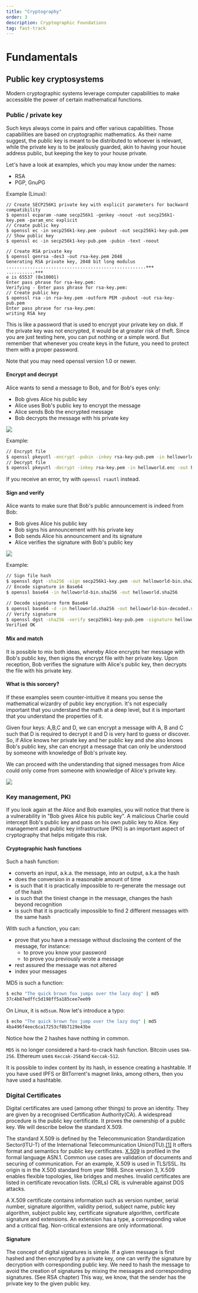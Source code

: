 ```yaml
---
title: "Cryptography"
order: 3
description: Cryptographic Foundations
tag: fast-track
---
```


# Fundamentals

## Public key cryptosystems

Modern cryptographic systems leverage computer capabilities to make accessible the power of certain mathematical functions.

### Public / private key

Such keys always come in pairs and offer various capabilities. Those capabilities are based on cryptographic mathematics. As their name suggest, the public key is meant to be distributed to whoever is relevant, while the private key is to be jealously guarded, akin to having your house address public, but keeping the key to your house private.

Let's have a look at examples, which you may know under the names:

* RSA
* PGP, GnuPG

Example (Linux):

```
// Create SECP256K1 private key with explicit parameters for backward compatibility
$ openssl ecparam -name secp256k1 -genkey -noout -out secp256k1-key.pem -param_enc explicit
// Create public key
$ openssl ec -in secp256k1-key.pem -pubout -out secp256k1-key-pub.pem
// Show public key
$ openssl ec -in secp256k1-key-pub.pem -pubin -text -noout

// Create RSA private key
$ openssl genrsa -des3 -out rsa-key.pem 2048
Generating RSA private key, 2048 bit long modulus
.....................................................+++
...........+++
e is 65537 (0x10001)
Enter pass phrase for rsa-key.pem:
Verifying - Enter pass phrase for rsa-key.pem:
// Create public key
$ openssl rsa -in rsa-key.pem -outform PEM -pubout -out rsa-key-pub.pem
Enter pass phrase for rsa-key.pem:
writing RSA key
```

This is like a password that is used to encrypt your private key on disk. If the private key was not encrypted, it would be at greater risk of theft. Since you are just testing here, you can put nothing or a simple word. But remember that whenever you create keys in the future, you need to protect them with a proper password.

Note that you may need openssl version 1.0 or newer.

#### Encrypt and decrypt

Alice wants to send a message to Bob, and for Bob's eyes only:

* Bob gives Alice his public key
* Alice uses Bob's public key to encrypt the message
* Alice sends Bob the encrypted message
* Bob decrypts the message with his private key

![](images/keys-001.png)

Example:

```bash
// Encrypt file
$ openssl pkeyutl -encrypt -pubin -inkey rsa-key-pub.pem -in helloworld.txt -out helloworld.enc
// Decrypt file
$ openssl pkeyutl -decrypt -inkey rsa-key.pem -in helloworld.enc -out helloworld2.txt
```

If you receive an error, try with `openssl rsautl` instead.

#### Sign and verify

Alice wants to make sure that Bob's public announcement is indeed from Bob:

* Bob gives Alice his public key
* Bob signs his announcement with his private key
* Bob sends Alice his announcement and its signature
* Alice verifies the signature with Bob's public key

![](images/keys-002.png)

Example:

```bash
// Sign file hash
$ openssl dgst -sha256 -sign secp256k1-key.pem -out helloworld-bin.sha256 helloworld.txt
// Encode signature in Base64
$ openssl base64 -in helloworld-bin.sha256 -out helloworld.sha256

// Decode signature form Base64
$ openssl base64 -d -in helloworld.sha256 -out helloworld-bin-decoded.sha256
// Verify signature
$ openssl dgst -sha256 -verify secp256k1-key-pub.pem -signature helloworld-bin-decoded.sha256 helloworld.txt
Verified OK
```

#### Mix and match

It is possible to mix both ideas, whereby Alice encrypts her message with Bob's public key, then signs the encrypt file with her private key. Upon reception, Bob verifies the signature with Alice's public key, then decrypts the file with his private key.

#### What is this sorcery?

If these examples seem counter-intuitive it means you sense the mathematical wizardry of public key encryption. It's not especially important that you understand the math at a deep level, but it is important that you understand the properties of it. 

Given four keys: A,B,C and D, we can encrypt a message with A, B and C such that D is required to decrypt it and D is very hard to guess or discover. So, if Alice knows her private key and her public key and she also knows Bob's public key, she can encrypt a message that can only be understood by someone with knowledge of Bob's private key. 

We can proceed with the understanding that signed messages from Alice could only come from someone with knowledge of Alice's private key.

![](images/keys-003.png)

### Key management, PKI

If you look again at the Alice and Bob examples, you will notice that there is a vulnerability in "Bob gives Alice his public key". A malicious Charlie could intercept Bob's public key and pass on his own public key to Alice.
Key management and public key infrastructure (PKI) is an important aspect of cryptography that helps mitigate this risk.

#### Cryptographic hash functions

Such a hash function:

* converts an input, a.k.a. the message, into an output, a.k.a the hash
* does the conversion in a reasonable amount of time
* is such that it is practically impossible to re-generate the message out of the hash
* is such that the tiniest change in the message, changes the hash beyond recognition
* is such that it is practically impossible to find 2 different messages with the same hash

With such a function, you can:

*  prove that you have a message without disclosing the content of the message, for instance:
    * to prove you know your password
    * to prove you previously wrote a message
* rest assured the message was not altered
* index your messages

MD5 is such a function:

```bash
$ echo "The quick brown fox jumps over the lazy dog" | md5
37c4b87edffc5d198ff5a185cee7ee09
```

On Linux, it is `md5sum`. Now let's introduce a typo:

```bash
$ echo "The quick brown fox jump over the lazy dog" | md5
4ba496f4eec6ca17253cf8b7129e43be
```

Notice how the 2 hashes have nothing in common.

`MD5` is no longer considered a hard-to-crack hash function. Bitcoin uses `SHA-256`. Ethereum uses `Keccak-256`and `Keccak-512`.

It is possible to index content by its hash, in essence creating a hashtable. If you have used IPFS or BitTorrent's magnet links, among others, then you have used a hashtable.

### Digital Certificates

Digital certificates are used (among other things) to prove an identity. They are given by a recognised Certification Authority(CA).  A widespread procedure is the public key certificate. It proves the ownership of a public key. We will describe below the standard X.509.

The standard X.509 is defined by the Telecommunication Standardization Sector(ITU-T) of the International Telecommunication Union(ITU).[[1]](https://en.wikipedia.org/wiki/X.509) It offers format and semantics for public key certificates. [X.509](https://www.ietf.org/rfc/rfc5280.txt) is profiled in the formal language ASN.1. Common use cases are validation of documents and securing of communication. For an example, X.509 is used in TLS/SSL. Its origin is in the X.500 standard from year 1988. Since version 3, X.509 enables flexible topologies, like bridges and meshes. Invalid certificates are listed in certificate revocation lists. (CRLs) CRL is vulnerable against DOS attacks.

A X.509 certificate contains information such as version number, serial number, signature algorithm, validity period, subject name, public key algorithm, subject public key, certificate signature algorithm, certificate signature and extensions. An extension has a type, a corresponding value and a critical flag. Non-critical extensions are only informational.

#### Signature

The concept of digital signatures is simple. If a given message is first hashed and then encrypted by a private key, one can verify the signature by decryption with corresponding public key. We need to hash the message to avoid the creation of signatures by mixing the messages and corresponding signatures. (See RSA chapter) This way, we know, that the sender has the private key to the given public key. 
